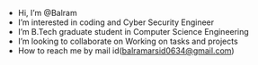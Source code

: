 - Hi, I’m @Balram
- I’m interested in coding and Cyber Security Engineer
- I’m B.Tech graduate student in Computer Science Engineering
- I’m looking to collaborate on Working on tasks and projects
- How to reach me by mail id(balramarsid0634@gmail.com)

<!---
Balram7178/Balram7178 is a ✨ special ✨ repository because its `README.md` (this file) appears on your GitHub profile.
You can click the Preview link to take a look at your changes.
--->
